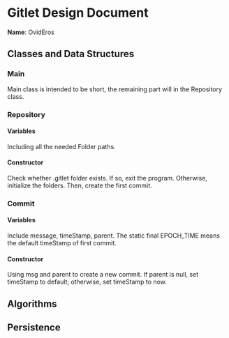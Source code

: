 # Gitlet Design Document

**Name**: OvidEros

## Classes and Data Structures

### Main
Main class is intended to be short, 
the remaining part will in the Repository class.



### Repository
#### Variables
Including all the needed Folder paths.

#### Constructor
Check whether .gitlet folder exists.
If so, exit the program.
Otherwise, initialize the folders.
Then, create the first commit.


### Commit
#### Variables
Include message, timeStamp, parent.
The static final EPOCH_TIME means the 
default timeStamp of first commit.

#### Constructor
Using msg and parent to create a new commit.
If parent is null, set timeStamp to default;
otherwise, set timeStamp to now.

## Algorithms

## Persistence


